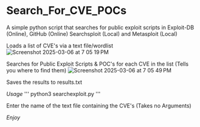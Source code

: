 # Search_For_CVE_POCs
A simple python script that searches for public exploit scripts in Exploit-DB (Online), GitHub (Online) Searchsploit (Local) and Metasploit (Local)

Loads a list of CVE's via a text file/wordlist
![Screenshot 2025-03-06 at 7 05 19 PM](https://github.com/user-attachments/assets/f2429eca-ef32-487d-b219-08e3a6348cfa)

Searches for Public Exploit Scripts & POC's for each CVE in the list (Tells you where to find them)
![Screenshot 2025-03-06 at 7 05 49 PM](https://github.com/user-attachments/assets/96febec1-ada8-49c0-83ae-52fa9d281550)

Saves the results to results.txt

*Usage*
'''
python3 searchexploit.py
'''

Enter the name of the text file containing the CVE's (Takes no Arguments)

*Enjoy*
